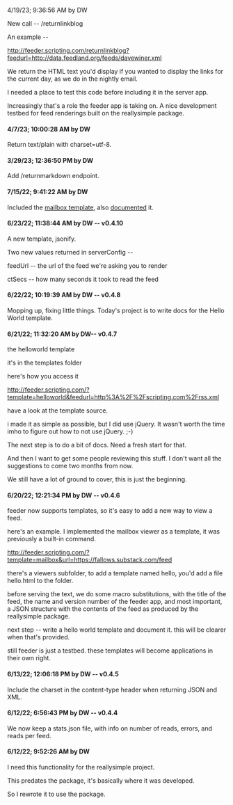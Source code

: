 4/19/23; 9:36:56 AM by DW

New call -- /returnlinkblog

An example --

http://feeder.scripting.com/returnlinkblog?feedurl=http://data.feedland.org/feeds/davewiner.xml

We return the HTML text you'd display if you wanted to display the links for the current day, as we do in the nightly email.

I needed a place to test this code before including it in the server app. 

Increasingly that's a role the feeder app is taking on. A nice development testbed for feed renderings built on the reallysimple package. 

#### 4/7/23; 10:00:28 AM by DW

Return text/plain with  charset=utf-8.

#### 3/29/23; 12:36:50 PM by DW

Add /returnmarkdown endpoint.

#### 7/15/22; 9:41:22 AM by DW

Included the <a href="https://github.com/scripting/feeder/blob/main/templates/mailbox.html">mailbox template</a>, also <a href="https://github.com/scripting/feeder/blob/main/docs/templates.md#the-mailbox-template">documented</a> it.

#### 6/23/22; 11:38:44 AM by DW -- v0.4.10 

A new template, jsonify.

Two new values returned in serverConfig -- 

feedUrl -- the url of the feed we're asking you to render

ctSecs -- how many seconds it took to read the feed

#### 6/22/22; 10:19:39 AM by DW -- v0.4.8

Mopping up, fixing little things. Today's project is to write docs for the Hello World template. 

#### 6/21/22; 11:32:20 AM by DW-- v0.4.7

the helloworld template

it's in the templates folder

here's how you access it

<a href="http://feeder.scripting.com/?template=helloworld&feedurl=http%3A%2F%2Fscripting.com%2Frss.xml">http://feeder.scripting.com/?template=helloworld&feedurl=http%3A%2F%2Fscripting.com%2Frss.xml</a>

have a look at the template source.

i made it as simple as possible, but I did use jQuery. It wasn't worth the time imho to figure out how to not use jQuery. ;-)

The next step is to do a bit of docs. Need a fresh start for that. 

And then I want to get some people reviewing this stuff. I don't want all the suggestions to come two months from now. 

We still have a lot of ground to cover, this is just the beginning.

#### 6/20/22; 12:21:34 PM by DW -- v0.4.6

feeder now supports templates, so it's easy to add a new way to view a feed. 

here's an example. I implemented the mailbox viewer as a template, it was previously a built-in command.

<a href="http://feeder.scripting.com/?template=mailbox&url=https://fallows.substack.com/feed">http://feeder.scripting.com/?template=mailbox&url=https://fallows.substack.com/feed</a>

there's a viewers subfolder, to add a template named hello, you'd add a file hello.html to the folder.

before serving the text, we do some macro substitutions, with the title of the feed, the name and version number of the feeder app, and most important, a JSON structure with the contents of the feed as produced by the reallysimple package. 

next step -- write a hello world template and document it. this will be clearer when that's provided.

still feeder is just a testbed. these templates will become applications in their own right. 

#### 6/13/22; 12:06:18 PM by DW -- v0.4.5

Include the charset in the content-type header when returning JSON and XML. 

#### 6/12/22; 6:56:43 PM by DW -- v0.4.4

We now keep a stats.json file, with info on number of reads, errors, and reads per feed.

#### 6/12/22; 9:52:26 AM by DW

I need this functionality for the reallysimple project. 

This predates the package, it's basically where it was developed.

So I rewrote it to use the package. 

